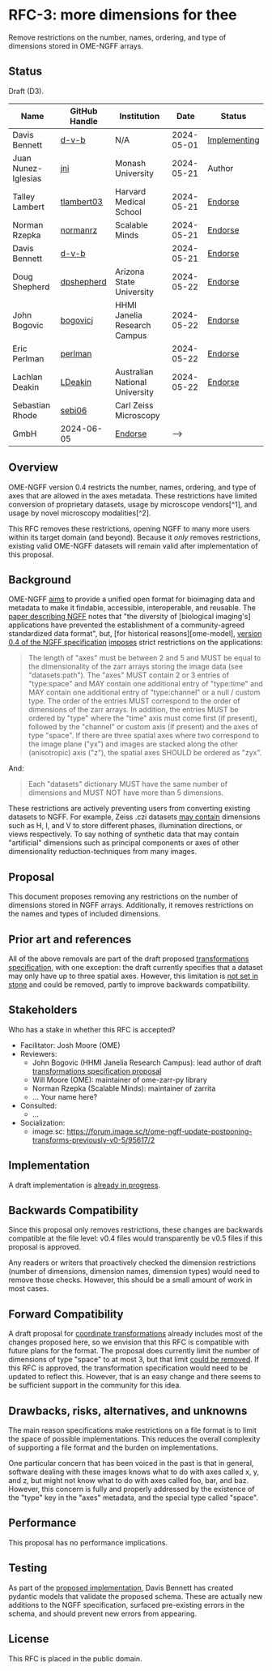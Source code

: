 # RFC-3: more dimensions for thee

Remove restrictions on the number, names, ordering, and type of dimensions
stored in OME-NGFF arrays.

## Status

Draft (D3).

| Name      | GitHub Handle | Institution | Date       | Status                                 |
|-----------|---------------|-------------|------------|----------------------------------------|
| Davis Bennett | [d-v-b](https://github.com/d-v-b) | N/A | 2024-05-01 | [Implementing][implementation] |
| Juan Nunez-Iglesias | [jni](https://github.com/jni) | Monash University | 2024-05-21 | Author |
| Talley Lambert | [tlambert03](https://github.com/tlambert03) | Harvard Medical School | 2024-05-21 | [Endorse](https://github.com/ome/ngff/pull/239#issuecomment-2122795327) | -->
| Norman Rzepka | [normanrz](https://github.com/normanrz) | Scalable Minds | 2024-05-21 | [Endorse](https://github.com/ome/ngff/pull/239#issue-2308436425) | -->
| Davis Bennett | [d-v-b](https://github.com/d-v-b) |  | 2024-05-21 | [Endorse](https://github.com/ome/ngff/pull/239#issue-2308436425) | -->
| Doug Shepherd | [dpshepherd](https://github.com/dpshepherd) | Arizona State University | 2024-05-22 | [Endorse](https://github.com/ome/ngff/pull/239#issue-2308436425) | -->
| John Bogovic | [bogovicj](https://github.com/bogovicj) | HHMI Janelia Research Campus | 2024-05-22 | [Endorse](https://github.com/ome/ngff/pull/239#issue-2308436425) | -->
| Eric Perlman | [perlman](https://github.com/perlman) |  | 2024-05-22 | [Endorse](https://github.com/ome/ngff/pull/239#issue-2308436425) | -->
| Lachlan Deakin | [LDeakin](https://github.com/LDeakin) | Australian National University | 2024-05-22 | [Endorse](https://github.com/ome/ngff/pull/239#issue-2308436425) | -->
| Sebastian Rhode | [sebi06](https://github.com/sebi06) | Carl Zeiss Microscopy
GmbH| 2024-06-05 | [Endorse](https://github.com/ome/ngff/pull/239#issue-2308436425) | -->

## Overview

OME-NGFF version 0.4 restricts the number, names, ordering, and type of axes
that are allowed in the axes metadata. These restrictions have limited
conversion of proprietary datasets, usage by microscope vendors[^1], and usage
by novel microscopy modalities[^2].

This RFC removes these restrictions, opening NGFF to many more users within its
target domain (and beyond). Because it *only* removes restrictions, existing
valid OME-NGFF datasets will remain valid after implementation of this
proposal.

## Background

OME-NGFF [aims][nat methods paper] to provide a unified open format for
bioimaging data and metadata to make it findable, accessible, interoperable,
and reusable. The [paper describing NGFF][nat methods paper] notes that "the
diversity of [biological imaging's] applications have prevented the
establishment of a community-agreed standardized data format", but, [for
historical reasons][ome-model], [version 0.4 of the NGFF specification][ngff
0.4] [imposes][ngff 0.4 multiscales metadata] strict restrictions on the
applications:

> The length of "axes" must be between 2 and 5 and MUST be equal to the
> dimensionality of the zarr arrays storing the image data (see
> "datasets:path"). The "axes" MUST contain 2 or 3 entries of "type:space" and
> MAY contain one additional entry of "type:time" and MAY contain one additional
> entry of "type:channel" or a null / custom type. The order of the entries MUST
> correspond to the order of dimensions of the zarr arrays. In addition, the
> entries MUST be ordered by "type" where the "time" axis must come first (if
> present), followed by the  "channel" or custom axis (if present) and the axes
> of type "space". If there are three spatial axes where two correspond to the
> image plane ("yx") and images are stacked along the other (anisotropic) axis
> ("z"), the spatial axes SHOULD be ordered as "zyx".

And:

> Each "datasets" dictionary MUST have the same number of dimensions and MUST
> NOT have more than 5 dimensions.

These restrictions are actively preventing users from converting existing
datasets to NGFF. For example, Zeiss .czi datasets [may contain][czi format
dimensions] dimensions such as H, I, and V to store different phases,
illumination directions, or views respectively. To say nothing of synthetic data
that may contain "artificial" dimensions such as principal components or axes of
other dimensionality reduction-techniques from many images.

## Proposal

This document proposes removing any restrictions on the number of dimensions
stored in NGFF arrays. Additionally, it removes restrictions on the names and
types of included dimensions.

## Prior art and references

All of the above removals are part of the draft proposed [transformations
specification][trafo spec], with one exception: the draft currently specifies
that a dataset may only have up to three spatial axes. However, this limitation
is [not set in stone][space dims comment] and could be removed, partly to
improve backwards compatibility.

## Stakeholders

Who has a stake in whether this RFC is accepted?

* Facilitator: Josh Moore (OME)
* Reviewers:
  - John Bogovic (HHMI Janelia Research Campus): lead author of draft
  [transformations specification proposal][trafo spec]
  - Will Moore (OME): maintainer of ome-zarr-py library
  - Norman Rzepka (Scalable Minds): maintainer of zarrita
  - ... Your name here?
* Consulted:
  - ...
* Socialization:
  - image.sc: https://forum.image.sc/t/ome-ngff-update-postponing-transforms-previously-v0-5/95617/2

## Implementation

A draft implementation is [already in progress][implementation].

## Backwards Compatibility

Since this proposal only removes restrictions, these changes are backwards
compatible at the file level: v0.4 files would transparently be v0.5 files if
this proposal is approved.

Any readers or writers that proactively checked the dimension restrictions
(number of dimensions, dimension names, dimension types) would need to remove
those checks. However, this should be a small amount of work in most cases.

## Forward Compatibility

A draft proposal for [coordinate transformations][trafo spec] already includes
most of the changes proposed here, so we envision that this RFC is compatible
with future plans for the format. The proposal does currently limit the number
of dimensions of type "space" to at most 3, but that limit [could be
removed][space dims comment]. If this RFC is approved, the transformation
specification would need to be updated to reflect this. However, that is an easy
change and there seems to be sufficient support in the community for this idea.

## Drawbacks, risks, alternatives, and unknowns

The main reason specifications make restrictions on a file format is to limit
the space of possible implementations. This reduces the overall complexity of
supporting a file format and the burden on implementations.

One particular concern that has been voiced in the past is that in general,
software dealing with these images knows what to do with axes called x, y, and
z, but might not know what to do with axes called foo, bar, and baz. However,
this concern is fully and properly addressed by the existence of the "type" key
in the "axes" metadata, and the special type called "space".

<!-- Empty section templates; can be deleted on merge. -->
<!-- ## Abandoned Ideas (Optional Header) -->
<!-- ## Future possibilities (Optional Header) -->

## Performance

This proposal has no performance implications.

## Testing

As part of the [proposed implementation][implementation], Davis Bennett has
created pydantic models that validate the proposed schema. These are actually
new additions to the NGFF specification, surfaced pre-existing errors in the
schema, and should prevent new errors from appearing.

## License

This RFC is placed in the public domain.


[nat methods paper]: https://www.nature.com/articles/s41592-021-01326-w
[ngff 0.4]: https://ngff.openmicroscopy.org/0.4/index.html
[ngff 0.4 multiscales metadata]: https://ngff.openmicroscopy.org/0.4/index.html#multiscale-md
[ngff 0.4 axes metadata]: https://ngff.openmicroscopy.org/0.4/index.html#axes-md
[czi format dimensions]: https://web.archive.org/web/20240521085825/https://zeiss.github.io/libczi/imagedocumentconcept.html#autotoc_md7
[implementation]: https://github.com/ome/ngff/pull/235
[trafo spec]: https://github.com/ome/ngff/pull/138
[space dims comment]: https://github.com/ome/ngff/pull/138#issuecomment-1852891720
